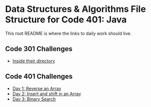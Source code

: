 # Data Structures & Algorithms File Structure for Code 401: Java

This root README is where the links to daily work should live.

## Code 301 Challenges
* [Inside their directory](./code-challenges)

## Code 401 Challenges
* [Day 1: Reverse an Array](./otherReadmes/ArrayReverse.md)
* [Day 2: Insert and shift in an Array](./otherReadmes/ArrayShift.md)
* [Day 3: Binary Search](./otherReadmes/BinarySearch.md)
